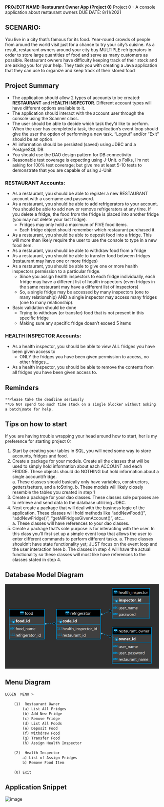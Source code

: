  **PROJECT NAME: Restaurant Owner App (Project 0)**
Project 0 - A console application about restaurant owners
DUE DATE: 8/11/2021

## SCENARIO:

You live in a city that’s famous for its food. Year-round crowds of people from around the world visit just for a chance to try your city’s cuisine. As a result, restaurant owners around your city buy MULTIPLE refrigerators in order to store large quantities of food and serve as many customers as possible. Restaurant owners have difficulty keeping track of their stock and are asking you for your help. They task you with creating a Java application that they can use to organize and keep track of their stored food

## Project Summary
- The application should allow 2 types of accounts to be created:
**RESTAURANT** and **HEALTH INSPECTOR**. Different account types will have different options available to it.
- The application should interact with the account user through the console using the Scanner class.
- The user should be able to decide which task they’d like to perform. When the user has completed a task, the application’s event loop should give the user the option of performing a new task. “Logout” and/or “Exit” should be an option.
- All information should be persisted (saved) using JDBC and a PostgreSQL DB
- You should use the DAO design pattern for DB connectivity
- Reasonable test coverage is expecting using J-Unit.
    o Folks, I’m not asking for 100% test coverage; but give me at least 5-10 tests to demonstrate that you are capable of using J-Unit

### RESTAURANT Accounts:
- As a restaurant, you should be able to register a new RESTAURANT account with a username and password.
- As a restaurant, you should be able to add refrigerators to your account. You should be able to add new or remove refrigerators at any time. If you delete a fridge, the food from the fridge is placed into another fridge (you may not delete your last fridge).
    * Fridges may only hold a maximum of FIVE food items.
    * Each fridge object should remember which restaurant purchased it.
- As a restaurant, you should be able to deposit food into a fridge. This will more than likely require the user to use the console to type in a new food item.
- As a restaurant, you should be able to withdraw food from a fridge
- As a restaurant, you should be able to transfer food between fridges (restaurant may have one or more fridges)
- As a restaurant, you should be able to give one or more health inspectors permission to a particular fridge.
  * Since you assign health inspectors to each fridge individually, each fridge may have a different list of health inspectors (even fridges in the same restaurant may have a different list of inspectors)
  * So, a single fridge may be accessed by many inspectors (one to many relationship) AND a single inspector may access many fridges (one to many relationship).
- Basic validation should be done
  * Trying to withdraw (or transfer) food that is not present in this specific fridge
  * Making sure any specific fridge doesn’t exceed 5 items


### HEALTH INSPECTOR Accounts:
- As a health inspector, you should be able to view ALL fridges you have been given access to
  * ONLY the fridges you have been given permission to access, no other fridges…
- As a health inspector, you should be able to remove the contents from all fridges you have been given access to.



## Reminders
    **Please take the deadline seriously
    **Do NOT spend too much time stuck on a single blocker without asking a batchmate for help.

## Tips on how to start
If you are having trouble wrapping your head around how to start, her is my preference for starting project 0:
1. Start by creating your tables in SQL, you will need some way to store   accounts, fridges and food.
2. Create a package for your models. Create all the classes that will be used to simply hold information about each ACCOUNT and each FRIDGE. These
   objects should do NOTHING but hold information about a single account/fridge.   
    a. These classes should basically only have variables, constructors, getters/setters, and a toString.
    b. These models will likely closely resemble the tables you created in step 1
3. Create a package for your dao classes. These classes sole purposes are to retrieve and send data to the database utilizing JDBC.
4. Next create a package that will deal with the business logic of the application. These classes will hold methods like “addNewFood()”,
   “addNewFridge()”, “getAllFridgesGivenAccount()”, etc…   
    a. These classes will have references to your dao classes.
5. Create a package that’s sole purpose is for interacting with the user. In this class you’ll first set up a simple event loop that allows the user to enter
   different commands to perform different tasks.
   a. These classes shouldn’t have state functionality yet; JUST focus on the event loop and the user interaction here
   b. The classes in step 4 will have the actual functionality so these classes will most like have references to the classes stated in step 4.
   

## Database Model Diagram
![img_1.png](img_1.png)

## Menu Diagram
    LOGIN  MENU >    

        (1)  Restaurant Owner
            (a) List All Fridges
            (b) Add New Fridge
            (c) Remove Fridge
            (d) List All Foods
            (e) Deposit Food
            (f) Withdraw Food
            (g) Transfer Food
            (h) Assign Health Inspector

        (2)  Health Inspector
            a) List of Assign Fridges
            b) Remove Food Item

        (0) Exit
        
 ## Application Snippet
 ![image](https://user-images.githubusercontent.com/65931708/132287147-8b394453-f39a-4cc6-a1af-1d76727c6187.png)
